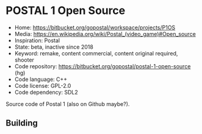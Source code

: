 # POSTAL 1 Open Source

- Home: https://bitbucket.org/gopostal/workspace/projects/P1OS
- Media: https://en.wikipedia.org/wiki/Postal_(video_game)#Open_source
- Inspiration: Postal
- State: beta, inactive since 2018
- Keyword: remake, content commercial, content original required, shooter
- Code repository: https://bitbucket.org/gopostal/postal-1-open-source (hg)
- Code language: C++
- Code license: GPL-2.0
- Code dependency: SDL2

Source code of Postal 1 (also on Github maybe?).

## Building
